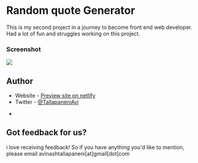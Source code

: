 # Random quote Generator

This is my second project in a journey to become front end web developer. Had a lot of fun and struggles working on this project.

### Screenshot

![](./screenshot.png)


## Author

- Website - [Preview site on netlify](https://blackjack-avinash.netlify.app/)
- Twitter - [@TallapaneniAvi](https://www.twitter.com/TallapaneniAvi)
*
## Got feedback for us?

i love receiving feedback! So if you have anything you'd like to mention, please email avinashtallapaneni[at]gmail[dot]com
